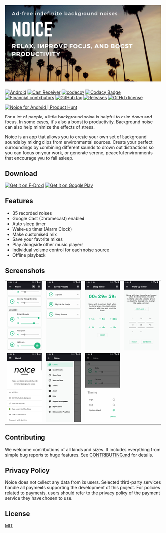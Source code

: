 # ![Feature graphic](fastlane/metadata/android/en-US/images/featureGraphic.png)

[![Android](https://github.com/ashutoshgngwr/noice/workflows/Android/badge.svg)](https://github.com/ashutoshgngwr/noice/actions?query=workflow%3AAndroid)
[![Cast Receiver](https://github.com/ashutoshgngwr/noice/workflows/Cast%20Receiver/badge.svg)](https://github.com/ashutoshgngwr/noice/actions?query=workflow%3A%22Cast+Receiver%22)
[![codecov](https://codecov.io/gh/ashutoshgngwr/noice/branch/master/graph/badge.svg)](https://codecov.io/gh/ashutoshgngwr/noice)
[![Codacy Badge](https://api.codacy.com/project/badge/Grade/67635a43989c4dbcb6c3472375dc1e5f)](https://www.codacy.com/manual/ashutoshgngwr/noice)
[![Financial contributors](https://opencollective.com/noice/tiers/badge.svg)](https://opencollective.com/noice)
[![GitHub tag](https://img.shields.io/github/tag-date/ashutoshgngwr/noice.svg?color=orange&label=release)](https://GitHub.com/ashutoshgngwr/noice/tags/)
[![Releases](https://img.shields.io/badge/android-5.0%2B-blue.svg)][google-play-link]
[![GitHub license](https://img.shields.io/github/license/ashutoshgngwr/noice.svg)](https://github.com/ashutoshgngwr/noice/blob/master/LICENSE)

[<img src="https://api.producthunt.com/widgets/embed-image/v1/featured.svg?post_id=256596&theme=light" alt="Noice for Android | Product Hunt" height="75" />](https://www.producthunt.com/posts/noice-for-android?utm_source=badge-featured&utm_medium=badge&utm_souce=badge-noice-for-android)

For a lot of people, a little background noise is helpful to calm down and focus. In some cases, it's also a boost to productivity. Background noise can also help minimize the effects of stress.

Noice is an app that allows you to create your own set of background sounds by mixing clips from environmental sources. Create your perfect surroundings by combining different sounds to drown out distractions so you can focus on your work, or generate serene, peaceful environments that encourage you to fall asleep.

## Download

[<img src="https://fdroid.gitlab.io/artwork/badge/get-it-on.png" alt="Get it on F-Droid" height="100">][f-droid-link]
[<img src="https://play.google.com/intl/en_us/badges/images/generic/en-play-badge.png" alt="Get it on Google Play" height="100">][google-play-link]

## Features

- 35 recorded noises
- Google Cast (Chromecast) enabled
- Auto sleep timer
- Wake-up timer (Alarm Clock)
- Make customised mix
- Save your favorite mixes
- Play alongside other music players
- Individual volume control for each noise source
- Offline playback

## Screenshots

|                                                                                |                                                                                |                                                                                |                                                                                |
| ------------------------------------------------------------------------------ | ------------------------------------------------------------------------------ | ------------------------------------------------------------------------------ | ------------------------------------------------------------------------------ |
| ![Screenshot 1](fastlane/metadata/android/en-US/images/phoneScreenshots/1.png) | ![Screenshot 2](fastlane/metadata/android/en-US/images/phoneScreenshots/2.png) | ![Screenshot 3](fastlane/metadata/android/en-US/images/phoneScreenshots/3.png) | ![Screenshot 4](fastlane/metadata/android/en-US/images/phoneScreenshots/4.png) |
| ![Screenshot 5](fastlane/metadata/android/en-US/images/phoneScreenshots/5.png) | ![Screenshot 6](fastlane/metadata/android/en-US/images/phoneScreenshots/6.png) | ![Screenshot 7](fastlane/metadata/android/en-US/images/phoneScreenshots/7.png) |                                                                                |

## Contributing

We welcome contributions of all kinds and sizes. It includes everything from simple bug reports to huge features. See [CONTRIBUTING.md](docs/CONTRIBUTING.md) for details.

## Privacy Policy

Noice does not collect any data from its users. Selected third-party services handle all payments supporting the development of this project. For policies related to payments, users should refer to the privacy policy of the payment service they have chosen to use.

## License

[MIT](LICENSE)

[google-play-link]: https://play.google.com/store/apps/details?id=com.github.ashutoshgngwr.noice&referrer=utm_source%3DGitHub%26utm_campaign%3DREADME
[f-droid-link]: https://f-droid.org/app/com.github.ashutoshgngwr.noice
